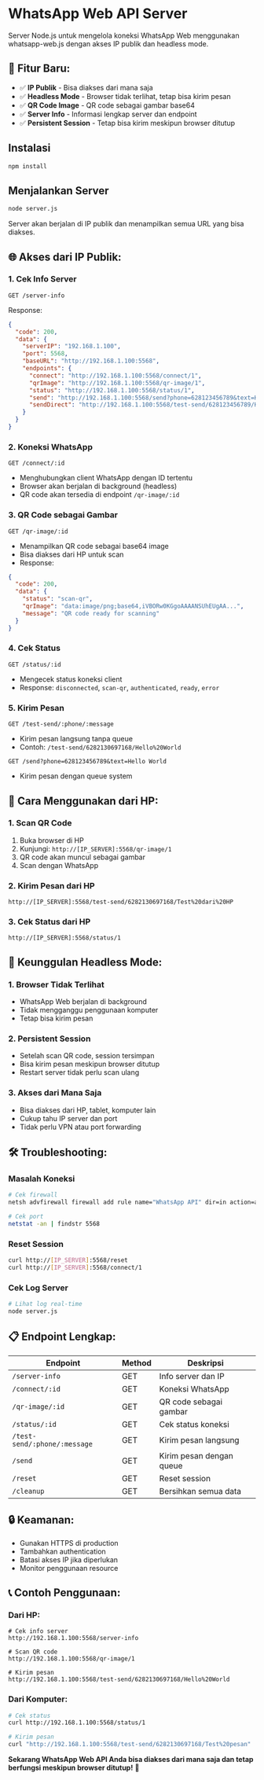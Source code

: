 # WhatsApp Web API Server

Server Node.js untuk mengelola koneksi WhatsApp Web menggunakan whatsapp-web.js dengan akses IP publik dan headless mode.

## 🌟 **Fitur Baru:**

- ✅ **IP Publik** - Bisa diakses dari mana saja
- ✅ **Headless Mode** - Browser tidak terlihat, tetap bisa kirim pesan
- ✅ **QR Code Image** - QR code sebagai gambar base64
- ✅ **Server Info** - Informasi lengkap server dan endpoint
- ✅ **Persistent Session** - Tetap bisa kirim meskipun browser ditutup

## Instalasi

```bash
npm install
```

## Menjalankan Server

```bash
node server.js
```

Server akan berjalan di IP publik dan menampilkan semua URL yang bisa diakses.

## 🌐 **Akses dari IP Publik:**

### **1. Cek Info Server**

```
GET /server-info
```

Response:

```json
{
  "code": 200,
  "data": {
    "serverIP": "192.168.1.100",
    "port": 5568,
    "baseURL": "http://192.168.1.100:5568",
    "endpoints": {
      "connect": "http://192.168.1.100:5568/connect/1",
      "qrImage": "http://192.168.1.100:5568/qr-image/1",
      "status": "http://192.168.1.100:5568/status/1",
      "send": "http://192.168.1.100:5568/send?phone=628123456789&text=Hello",
      "sendDirect": "http://192.168.1.100:5568/test-send/628123456789/Hello"
    }
  }
}
```

### **2. Koneksi WhatsApp**

```
GET /connect/:id
```

- Menghubungkan client WhatsApp dengan ID tertentu
- Browser akan berjalan di background (headless)
- QR code akan tersedia di endpoint `/qr-image/:id`

### **3. QR Code sebagai Gambar**

```
GET /qr-image/:id
```

- Menampilkan QR code sebagai base64 image
- Bisa diakses dari HP untuk scan
- Response:

```json
{
  "code": 200,
  "data": {
    "status": "scan-qr",
    "qrImage": "data:image/png;base64,iVBORw0KGgoAAAANSUhEUgAA...",
    "message": "QR code ready for scanning"
  }
}
```

### **4. Cek Status**

```
GET /status/:id
```

- Mengecek status koneksi client
- Response: `disconnected`, `scan-qr`, `authenticated`, `ready`, `error`

### **5. Kirim Pesan**

```
GET /test-send/:phone/:message
```

- Kirim pesan langsung tanpa queue
- Contoh: `/test-send/6282130697168/Hello%20World`

```
GET /send?phone=628123456789&text=Hello World
```

- Kirim pesan dengan queue system

## 📱 **Cara Menggunakan dari HP:**

### **1. Scan QR Code**

1. Buka browser di HP
2. Kunjungi: `http://[IP_SERVER]:5568/qr-image/1`
3. QR code akan muncul sebagai gambar
4. Scan dengan WhatsApp

### **2. Kirim Pesan dari HP**

```
http://[IP_SERVER]:5568/test-send/6282130697168/Test%20dari%20HP
```

### **3. Cek Status dari HP**

```
http://[IP_SERVER]:5568/status/1
```

## 🔧 **Keunggulan Headless Mode:**

### **1. Browser Tidak Terlihat**

- WhatsApp Web berjalan di background
- Tidak mengganggu penggunaan komputer
- Tetap bisa kirim pesan

### **2. Persistent Session**

- Setelah scan QR code, session tersimpan
- Bisa kirim pesan meskipun browser ditutup
- Restart server tidak perlu scan ulang

### **3. Akses dari Mana Saja**

- Bisa diakses dari HP, tablet, komputer lain
- Cukup tahu IP server dan port
- Tidak perlu VPN atau port forwarding

## 🛠️ **Troubleshooting:**

### **Masalah Koneksi**

```bash
# Cek firewall
netsh advfirewall firewall add rule name="WhatsApp API" dir=in action=allow protocol=TCP localport=5568

# Cek port
netstat -an | findstr 5568
```

### **Reset Session**

```bash
curl http://[IP_SERVER]:5568/reset
curl http://[IP_SERVER]:5568/connect/1
```

### **Cek Log Server**

```bash
# Lihat log real-time
node server.js
```

## 📋 **Endpoint Lengkap:**

| Endpoint                     | Method | Deskripsi                |
| ---------------------------- | ------ | ------------------------ |
| `/server-info`               | GET    | Info server dan IP       |
| `/connect/:id`               | GET    | Koneksi WhatsApp         |
| `/qr-image/:id`              | GET    | QR code sebagai gambar   |
| `/status/:id`                | GET    | Cek status koneksi       |
| `/test-send/:phone/:message` | GET    | Kirim pesan langsung     |
| `/send`                      | GET    | Kirim pesan dengan queue |
| `/reset`                     | GET    | Reset session            |
| `/cleanup`                   | GET    | Bersihkan semua data     |

## 🔒 **Keamanan:**

- Gunakan HTTPS di production
- Tambahkan authentication
- Batasi akses IP jika diperlukan
- Monitor penggunaan resource

## 📞 **Contoh Penggunaan:**

### **Dari HP:**

```
# Cek info server
http://192.168.1.100:5568/server-info

# Scan QR code
http://192.168.1.100:5568/qr-image/1

# Kirim pesan
http://192.168.1.100:5568/test-send/6282130697168/Hello%20World
```

### **Dari Komputer:**

```bash
# Cek status
curl http://192.168.1.100:5568/status/1

# Kirim pesan
curl "http://192.168.1.100:5568/test-send/6282130697168/Test%20pesan"
```

**Sekarang WhatsApp Web API Anda bisa diakses dari mana saja dan tetap berfungsi meskipun browser ditutup!** 🚀
